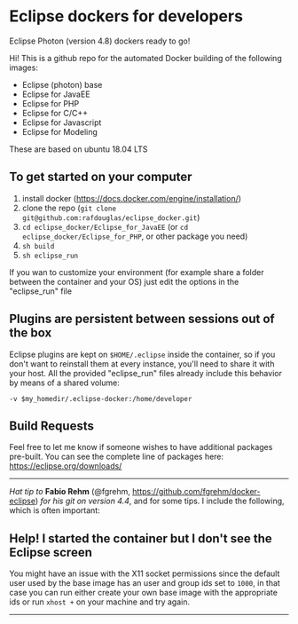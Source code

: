 Eclipse dockers for developers
===================
Eclipse Photon (version 4.8) dockers ready to go!

Hi! This is a github repo for the automated Docker building of the following images:

 - Eclipse (photon) base
 - Eclipse for JavaEE 
 - Eclipse for PHP 
 - Eclipse for C/C++ 
 - Eclipse for Javascript
 - Eclipse for Modeling

These are based on ubuntu 18.04 LTS

## To get started on your computer

 1. install docker (https://docs.docker.com/engine/installation/)
 2. clone the repo (`git clone git@github.com:rafdouglas/eclipse_docker.git`)
 3. `cd eclipse_docker/Eclipse_for_JavaEE` (or `cd eclipse_docker/Eclipse_for_PHP`, or other package you need)
 4. `sh build`
 5. `sh eclipse_run`

If you wan to customize your environment (for example share a folder between the container and your OS) just edit the options in the "eclipse_run" file


## Plugins are persistent between sessions out of the box 

Eclipse plugins are kept on `$HOME/.eclipse` inside the container, so if you don't want to reinstall them at every instance, you'll need to share it with your host. 
All the provided "eclipse_run" files already include this behavior by means of a shared volume:

    -v $my_homedir/.eclipse-docker:/home/developer

## Build Requests

Feel free to let me know if someone wishes to have additional packages pre-built.
You can see the complete line of packages here: https://eclipse.org/downloads/




----------


*Hat tip to* **Fabio Rehm** (@fgrehm, https://github.com/fgrehm/docker-eclipse) *for his git on version 4.4*, and for some tips. 
I include the following, which is often important:

## Help! I started the container but I don't see the Eclipse screen

You might have an issue with the X11 socket permissions since the default user used by the base image has an user and group ids set to `1000`, in that case you can run either create your own base image with the appropriate ids or run 
`xhost +` 
on your machine and try again.

----------
